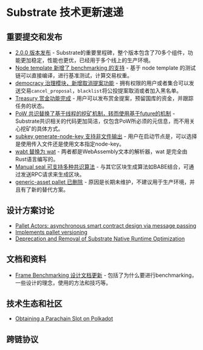 # Substrate 技术更新速递

## 重要提交和发布

* [2.0.0 版本发布](https://www.parity.io/substrate-2-0-is-here/) - Substrate的重要里程碑，整个版本包含了70多个组件，功能更加稳定，性能也更优，已经用于多个线上的生产环境。
* [Node template 新增了 benchmarking 的支持](https://github.com/paritytech/substrate/pull/7122) - 基于 node template 的测试链可以直接编译，进行基准测试，计算交易权重。
* [democracy 治理模块，新增取消提案功能](https://github.com/paritytech/substrate/pull/7111) - 拥有权限的用户或者集合可以发送交易`cancel_proposal`，`blacklist`将公投提案取消或者加入黑名单。
* [Treasury 赏金功能完成](https://github.com/paritytech/substrate/issues/5713) - 用户可以发布赏金提案，预留国库的资金，并跟踪任务的状态。
* [PoW 共识替换了基于线程的挖矿机制，转而使用基于future的机制](https://github.com/paritytech/substrate/pull/7060) - Substrate共识相关的代码更加简洁，仅包含PoW所必须的元信息，而不用关心挖矿的具体方式。
* [subkey generate-node-key 支持非文件输出](https://github.com/paritytech/substrate/pull/7043) - 用户在启动节点是，可以选择是使用传入文件还是使用文本指定node-key。
* [wabt 替换为 wat](https://github.com/paritytech/substrate/pull/7043) - 两者都是WebAssembly文本的解析器，wat 是完全由Rust语言编写的。
* [Manual seal 可支持多种共识算法](https://github.com/paritytech/substrate/pull/7010) - 与其它区块生成算法如BABE结合，可通过发送RPC请求来生成区块。
* [generic-asset pallet 已删除](https://github.com/paritytech/substrate/pull/7156) - 原因是长期未维护，不建议用于生产环境，并且有了新的替代方案。

## 设计方案讨论

* [Pallet Actors: asynchronous smart contract design via message passing](https://github.com/paritytech/substrate/pull/6202)
* [Implements pallet versioning](https://github.com/paritytech/substrate/pull/7208)
* [Deprecation and Removal of Substrate Native Runtime Optimization](https://github.com/paritytech/substrate/issues/7288)



## 文档和资料

* [Frame Benchmarking 设计文档更新](https://github.com/paritytech/substrate/pull/7121) - 包括了为什么要进行benchmarking，一些设计的理念，使用的方法和技巧等。


## 技术生态和社区

* [Obtaining a Parachain Slot on Polkadot](https://polkadot.network/obtaining-a-parachain-slot-on-polkadot/)

## 跨链协议
